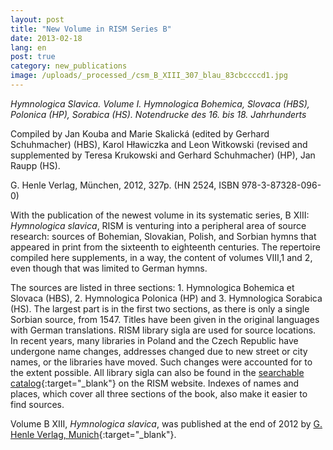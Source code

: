 ```yaml
---
layout: post
title: "New Volume in RISM Series B"
date: 2013-02-18
lang: en
post: true
category: new_publications
image: /uploads/_processed_/csm_B_XIII_307_blau_83cbccccd1.jpg
---
```



_Hymnologica Slavica. Volume I. Hymnologica Bohemica, Slovaca (HBS), Polonica (HP), Sorabica (HS)._ _Notendrucke_ _des 16. bis 18._ _Jahrhunderts_

Compiled by Jan Kouba and Marie Skalická (edited by Gerhard Schuhmacher) (HBS), Karol Hławiczka and Leon Witkowski (revised and supplemented by Teresa Krukowski and Gerhard Schuhmacher) (HP), Jan Raupp (HS).

G. Henle Verlag, München, 2012, 327p. (HN 2524, ISBN 978-3-87328-096-0)

With the publication of the newest volume in its systematic series, B XIII: _Hymnologica slavica_, RISM is venturing into a peripheral area of source research: sources of Bohemian, Slovakian, Polish, and Sorbian hymns that appeared in print from the sixteenth to eighteenth centuries. The repertoire compiled here supplements, in a way, the content of volumes VIII,1 and 2, even though that was limited to German hymns.

The sources are listed in three sections: 1. Hymnologica Bohemica et Slovaca (HBS), 2. Hymnologica Polonica (HP) and 3. Hymnologica Sorabica (HS). The largest part is in the first two sections, as there is only a single Sorbian source, from 1547. Titles have been given in the original languages with German translations. RISM library sigla are used for source locations. In recent years, many libraries in Poland and the Czech Republic have undergone name changes, addresses changed due to new street or city names, or the libraries have moved. Such changes were accounted for to the extent possible. All library sigla can also be found in the [searchable catalog](http://www.rism.info/en/community/development/rism-sigla-catalogue.html){:target="_blank"} on the RISM website. Indexes of names and places, which cover all three sections of the book, also make it easier to find sources.

Volume B XIII, _Hymnologica slavica_, was published at the end of 2012 by [G. Henle Verlag, Munich](http://www.henle.de/de/detail/index.html?Titel=Hymnologica+Slavica%2C+Band+1+%28Hymnologica+Bohemica%2C+Slovaca%2C+Polonica+et+Sorabica%29_2524){:target="_blank"}.